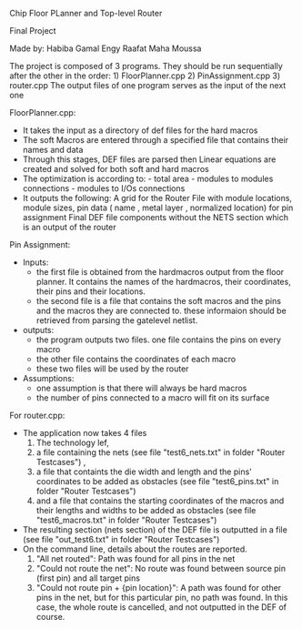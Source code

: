 Chip Floor PLanner and Top-level Router

Final Project

Made by: Habiba Gamal
Engy Raafat
Maha Moussa

The project is composed of 3 programs. They should be run sequentially after the other in the order: 
    1) FloorPlanner.cpp
    2) PinAssignment.cpp
    3) router.cpp
The output files of one program serves as the input of the next one

FloorPlanner.cpp:
-  It takes the input as a directory of def files for the hard macros
-  The soft Macros are entered through a specified file that contains their names and data
-  Through this stages, DEF files are parsed then Linear equations are created and solved for both soft and hard macros 
-  The optimization is according to:
        - total area 
        - modules to modules connections
        - modules to I/Os connections
- It outputs the following:
A grid for the Router
File with module locations, module sizes, pin data ( name , metal layer , normalized location) for pin assignment
Final DEF file components without the NETS section which is an output of the router 

Pin Assignment:
- Inputs:
    +  the first file is obtained from the hardmacros output from the floor planner. It contains the names of the hardmacros, their coordinates, their pins and their locations.
    + the second file is a file that contains the soft macros and the pins and the macros they are connected to. these informaion should be retrieved from parsing the gatelevel netlist.
- outputs:
    + the program outputs two files. one file contains the pins on every macro
    + the other file contains the coordinates of each macro 
    + these two files will be used by the router
- Assumptions:
    + one assumption is that there will always be hard macros
    + the number of pins connected to a macro will fit on its surface

For router.cpp: 
- The application now takes 4 files
    1) The technology lef, 
    2) a file containing the nets (see file "test6_nets.txt" in folder "Router Testcases") , 
    3) a file that containts the die width and length and the pins' coordinates to be added as obstacles (see file "test6_pins.txt" in folder "Router Testcases")  
    4) and a file that contains the starting coordinates of the macros and their lengths and widths to be added as obstacles (see file "test6_macros.txt" in folder "Router Testcases") 
- The resulting section (nets section) of the DEF file is outputted in a file (see file "out_test6.txt" in folder "Router Testcases") 
- On the command line, details about the routes are reported. 
    1) "All net routed": Path was found for all pins in the net
    2) "Could not route the net": No route was found between source pin (first pin) and all target pins
    3) "Could not route pin + {pin location}": A path was found for other pins in the net, but for this particular pin, no path was found. In this case, the whole route is cancelled, and not outputted in the DEF of course. 

